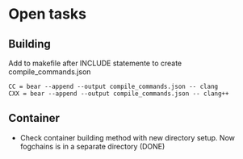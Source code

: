 # Open tasks

## Building
Add to makefile after INCLUDE statemente to create compile_commands.json

    CC = bear --append --output compile_commands.json -- clang
    CXX = bear --append --output compile_commands.json -- clang++

## Container
- Check container building method with new directory setup. Now fogchains is in a separate directory (DONE)